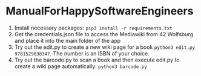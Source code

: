 # ManualForHappySoftwareEngineers

1. Install necessary packages: `pip3 install -r requirements.txt`
2. Get the credentials.json file to access the Mediawiki from 42 Wolfsburg and place it into the main folder of the app
3. Try out the edit.py to create a new wiki page for a book `python3 edit.py 9781529038347`. The number is an ISBN of your choice.
4. Try out the barcode.py to scan a book and then execute edit.py to create a wiki page automatically: `python3 barcode.py`
